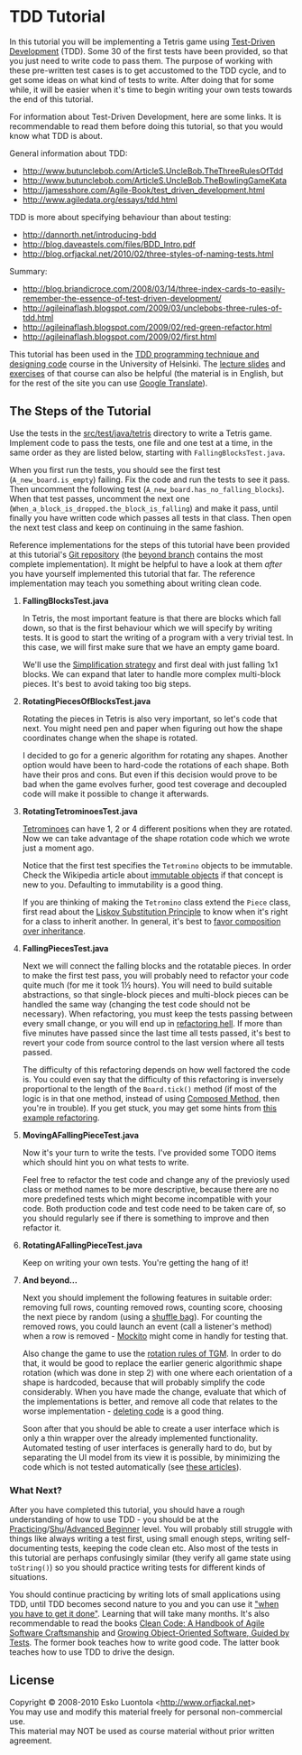 
TDD Tutorial
===================

In this tutorial you will be implementing a Tetris game using [Test-Driven Development](http://en.wikipedia.org/wiki/Test-driven_development) (TDD). Some 30 of the first tests have been provided, so that you just need to write code to pass them. The purpose of working with these pre-written test cases is to get accustomed to the TDD cycle, and to get some ideas on what kind of tests to write. After doing that for some while, it will be easier when it's time to begin writing your own tests towards the end of this tutorial.

For information about Test-Driven Development, here are some links. It is recommendable to read them before doing this tutorial, so that you would know what TDD is about.

General information about TDD:

- <http://www.butunclebob.com/ArticleS.UncleBob.TheThreeRulesOfTdd>
- <http://www.butunclebob.com/ArticleS.UncleBob.TheBowlingGameKata>
- <http://jamesshore.com/Agile-Book/test_driven_development.html>
- <http://www.agiledata.org/essays/tdd.html>

TDD is more about specifying behaviour than about testing:

- <http://dannorth.net/introducing-bdd>
- <http://blog.daveastels.com/files/BDD_Intro.pdf>
- <http://blog.orfjackal.net/2010/02/three-styles-of-naming-tests.html>

Summary:

- <http://blog.briandicroce.com/2008/03/14/three-index-cards-to-easily-remember-the-essence-of-test-driven-development/>
- <http://agileinaflash.blogspot.com/2009/03/unclebobs-three-rules-of-tdd.html>
- <http://agileinaflash.blogspot.com/2009/02/red-green-refactor.html>
- <http://agileinaflash.blogspot.com/2009/02/first.html>

This tutorial has been used in the [TDD programming technique and designing code](http://www.cs.helsinki.fi/u/luontola/tdd-2009/) course in the University of Helsinki. The [lecture slides](http://www.cs.helsinki.fi/u/luontola/tdd-2009/luennot) and [exercises](http://www.cs.helsinki.fi/u/luontola/tdd-2009/harjoitukset) of that course can also be helpful (the material is in English, but for the rest of the site you can use [Google Translate](http://translate.google.com/)).


The Steps of the Tutorial
-------------------------

Use the tests in the [src/test/java/tetris](http://github.com/orfjackal/tdd-tetris-tutorial/tree/tutorial/src/test/java/tetris/) directory to write a Tetris game. Implement code to pass the tests, one file and one test at a time, in the same order as they are listed below, starting with `FallingBlocksTest.java`.

When you first run the tests, you should see the first test (`A_new_board.is_empty`) failing. Fix the code and run the tests to see it pass. Then uncomment the following test (`A_new_board.has_no_falling_blocks`). When that test passes, uncomment the next one (`When_a_block_is_dropped.the_block_is_falling`) and make it pass, until finally you have written code which passes all tests in that class. Then open the next test class and keep on continuing in the same fashion.

Reference implementations for the steps of this tutorial have been provided at this tutorial's [Git repository](http://github.com/orfjackal/tdd-tetris-tutorial/downloads) (the [beyond branch](http://github.com/orfjackal/tdd-tetris-tutorial/tree/beyond) contains the most complete implementation). It might be helpful to have a look at them *after* you have yourself implemented this tutorial that far. The reference implementation may teach you something about writing clean code.

1. **FallingBlocksTest.java**

    In Tetris, the most important feature is that there are blocks which fall down, so that is the first behaviour which we will specify by writing tests. It is good to start the writing of a program with a very trivial test. In this case, we will first make sure that we have an empty game board.

    We'll use the [Simplification strategy](http://www.infoq.com/presentations/responsive-design) and first deal with just falling 1x1 blocks. We can expand that later to handle more complex multi-block pieces. It's best to avoid taking too big steps.

2. **RotatingPiecesOfBlocksTest.java**

    Rotating the pieces in Tetris is also very important, so let's code that next. You might need pen and paper when figuring out how the shape coordinates change when the shape is rotated.

    I decided to go for a generic algorithm for rotating any shapes. Another option would have been to hard-code the rotations of each shape. Both have their pros and cons. But even if this decision would prove to be bad when the game evolves furher, good test coverage and decoupled code will make it possible to change it afterwards.

3. **RotatingTetrominoesTest.java**

    [Tetrominoes](http://en.wikipedia.org/wiki/Tetromino) can have 1, 2 or 4 different positions when they are rotated. Now we can take advantage of the shape rotation code which we wrote just a moment ago.

    Notice that the first test specifies the `Tetromino` objects to be immutable. Check the Wikipedia article about [immutable objects](http://en.wikipedia.org/wiki/Immutable_object) if that concept is new to you. Defaulting to immutability is a good thing.

    If you are thinking of making the `Tetromino` class extend the `Piece` class, first read about the [Liskov Substitution Principle](http://butunclebob.com/ArticleS.UncleBob.PrinciplesOfOod) to know when it's right for a class to inherit another. In general, it's best to [favor composition over inheritance](http://www.artima.com/lejava/articles/designprinciples4.html).

4. **FallingPiecesTest.java**

    Next we will connect the falling blocks and the rotatable pieces. In order to make the first test pass, you will probably need to refactor your code quite much (for me it took 1½ hours). You will need to build suitable abstractions, so that single-block pieces and multi-block pieces can be handled the same way (changing the test code should not be necessary). When refactoring, you must keep the tests passing between every small change, or you will end up in [refactoring hell](http://c2.c2.com/cgi/wiki?RefactoringHell). If more than five minutes have passed since the last time all tests passed, it's best to revert your code from source control to the last version where all tests passed.

    The difficulty of this refactoring depends on how well factored the code is. You could even say that the difficulty of this refactoring is inversely proportional to the length of the `Board.tick()` method (if most of the logic is in that one method, instead of using [Composed Method](http://www.infoq.com/presentations/10-Ways-to-Better-Code-Neal-Ford), then you're in trouble). If you get stuck, you may get some hints from [this example refactoring](http://www.cs.helsinki.fi/u/luontola/tdd-2009/kalvot/04.1-Refactoring-Example.pdf).

5. **MovingAFallingPieceTest.java**

    Now it's your turn to write the tests. I've provided some TODO items which should hint you on what tests to write.

    Feel free to refactor the test code and change any of the previosly used class or method names to be more descriptive, because there are no more predefined tests which might become incompatible with your code. Both production code and test code need to be taken care of, so you should regularly see if there is something to improve and then refactor it.

6. **RotatingAFallingPieceTest.java**

    Keep on writing your own tests. You're getting the hang of it!

7. **And beyond...**

    Next you should implement the following features in suitable order: removing full rows, counting removed rows, counting score, choosing the next piece by random (using a [shuffle bag](http://kaioa.com/node/53)). For counting the removed rows, you could launch an event (call a listener's method) when a row is removed - [Mockito](http://mockito.org/) might come in handly for testing that.

    Also change the game to use the [rotation rules of TGM](http://bsixcentdouze.free.fr/tc/tgm-en/tgm.html#rotations). In order to do that, it would be good to replace the earlier generic algorithmic shape rotation (which was done in step 2) with one where each orientation of a shape is hardcoded, because that will probably simplify the code considerably. When you have made the change, evaluate that which of the implementations is better, and remove all code that relates to the worse implementation - [deleting code](http://objectmentor.com/resources/articles/craftsman4.pdf) is a good thing.

    Soon after that you should be able to create a user interface which is only a thin wrapper over the already implemented functionality. Automated testing of user interfaces is generally hard to do, but by separating the UI model from its view it is possible, by minimizing the code which is not tested automatically (see [these articles](http://martinfowler.com/eaaDev/ModelViewPresenter.html)).


### What Next? ###

After you have completed this tutorial, you should have a rough understanding of how to use TDD - you should be at the [Practicing](http://www.agileskillsproject.com/skill-levels)/[Shu](http://martinfowler.com/bliki/ShuHaRi.html)/[Advanced Beginner](http://en.wikipedia.org/wiki/Dreyfus_model_of_skill_acquisition) level. You will probably still struggle with things like always writing a test first, using small enough steps, writing self-documenting tests, keeping the code clean etc. Also most of the tests in this tutorial are perhaps confusingly similar (they verify all game state using `toString()`) so you should practice writing tests for different kinds of situations.

You should continue practicing by writing lots of small applications using TDD, until TDD becomes second nature to you and you can use it ["when you have to get it done"](http://www.vimeo.com/groups/7657/videos/3756344). Learning that will take many months. It's also recommendable to read the books [Clean Code: A Handbook of Agile Software Craftsmanship](http://www.amazon.com/Clean-Code-Handbook-Software-Craftsmanship/dp/0132350882) and [Growing Object-Oriented Software, Guided by Tests](http://www.amazon.com/Growing-Object-Oriented-Software-Guided-Tests/dp/0321503627). The former book teaches how to write good code. The latter book teaches how to use TDD to drive the design.


License
-------

Copyright © 2008-2010 Esko Luontola <<http://www.orfjackal.net>>  
You may use and modify this material freely for personal non-commercial use.  
This material may NOT be used as course material without prior written agreement.

